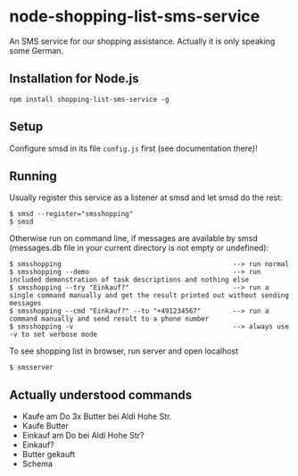 node-shopping-list-sms-service
==============================

An SMS service for our shopping assistance. Actually it is only speaking some German.

Installation for Node.js
------------------------------

	npm install shopping-list-sms-service -g

Setup
------------------------------

Configure smsd in its file `config.js` first (see documentation there)!

Running
------------------------------

Usually register this service as a listener at smsd and let smsd do the rest:

	$ smsd --register="smsshopping"
	$ smsd

Otherwise run on command line, if messages are available by smsd (messages.db file in your current directory is not empty or undefined):

	$ smsshopping											--> run normal
	$ smsshopping --demo    								--> run included demonstration of task descriptions and nothing else
	$ smsshopping --try "Einkauf?"   						--> run a single command manually and get the result printed out without sending messages
	$ smsshopping --cmd "Einkauf?" --to "+491234567"		--> run a command manually and send result to a phone number
	$ smsshopping -v										--> always use -v to set verbose mode

To see shopping list in browser, run server and open localhost

	$ smsserver

Actually understood commands
-----------------------------

- Kaufe am Do 3x Butter bei Aldi Hohe Str.
- Kaufe Butter
- Einkauf am Do bei Aldi Hohe Str?
- Einkauf?
- Butter gekauft
- Schema
